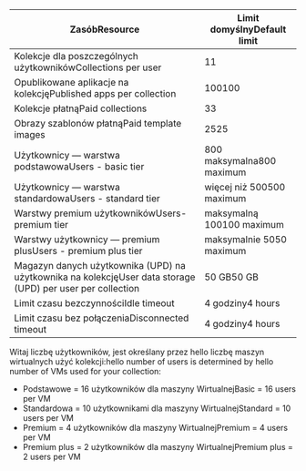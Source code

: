 
| <span data-ttu-id="659a3-101">Zasób</span><span class="sxs-lookup"><span data-stu-id="659a3-101">Resource</span></span> | <span data-ttu-id="659a3-102">Limit domyślny</span><span class="sxs-lookup"><span data-stu-id="659a3-102">Default limit</span></span> |
| --- | --- |
| <span data-ttu-id="659a3-103">Kolekcje dla poszczególnych użytkowników</span><span class="sxs-lookup"><span data-stu-id="659a3-103">Collections per user</span></span> |<span data-ttu-id="659a3-104">1</span><span class="sxs-lookup"><span data-stu-id="659a3-104">1</span></span> |
| <span data-ttu-id="659a3-105">Opublikowane aplikacje na kolekcję</span><span class="sxs-lookup"><span data-stu-id="659a3-105">Published apps per collection</span></span> |<span data-ttu-id="659a3-106">100</span><span class="sxs-lookup"><span data-stu-id="659a3-106">100</span></span> |
| <span data-ttu-id="659a3-107">Kolekcje płatną</span><span class="sxs-lookup"><span data-stu-id="659a3-107">Paid collections</span></span> |<span data-ttu-id="659a3-108">3</span><span class="sxs-lookup"><span data-stu-id="659a3-108">3</span></span> |
| <span data-ttu-id="659a3-109">Obrazy szablonów płatną</span><span class="sxs-lookup"><span data-stu-id="659a3-109">Paid template images</span></span> |<span data-ttu-id="659a3-110">25</span><span class="sxs-lookup"><span data-stu-id="659a3-110">25</span></span> |
| <span data-ttu-id="659a3-111">Użytkownicy — warstwa podstawowa</span><span class="sxs-lookup"><span data-stu-id="659a3-111">Users - basic tier</span></span> |<span data-ttu-id="659a3-112">800 maksymalna</span><span class="sxs-lookup"><span data-stu-id="659a3-112">800 maximum</span></span> |
| <span data-ttu-id="659a3-113">Użytkownicy — warstwa standardowa</span><span class="sxs-lookup"><span data-stu-id="659a3-113">Users - standard tier</span></span> |<span data-ttu-id="659a3-114">więcej niż 500</span><span class="sxs-lookup"><span data-stu-id="659a3-114">500 maximum</span></span> |
| <span data-ttu-id="659a3-115">Warstwy premium użytkowników</span><span class="sxs-lookup"><span data-stu-id="659a3-115">Users- premium tier</span></span> |<span data-ttu-id="659a3-116">maksymalną 100</span><span class="sxs-lookup"><span data-stu-id="659a3-116">100 maximum</span></span> |
| <span data-ttu-id="659a3-117">Warstwy użytkownicy — premium plus</span><span class="sxs-lookup"><span data-stu-id="659a3-117">Users - premium plus tier</span></span> |<span data-ttu-id="659a3-118">maksymalnie 50</span><span class="sxs-lookup"><span data-stu-id="659a3-118">50 maximum</span></span> |
| <span data-ttu-id="659a3-119">Magazyn danych użytkownika (UPD) na użytkownika na kolekcję</span><span class="sxs-lookup"><span data-stu-id="659a3-119">User data storage (UPD) per user per collection</span></span> |<span data-ttu-id="659a3-120">50 GB</span><span class="sxs-lookup"><span data-stu-id="659a3-120">50 GB</span></span> |
| <span data-ttu-id="659a3-121">Limit czasu bezczynności</span><span class="sxs-lookup"><span data-stu-id="659a3-121">Idle timeout</span></span> |<span data-ttu-id="659a3-122">4 godziny</span><span class="sxs-lookup"><span data-stu-id="659a3-122">4 hours</span></span> |
| <span data-ttu-id="659a3-123">Limit czasu bez połączenia</span><span class="sxs-lookup"><span data-stu-id="659a3-123">Disconnected timeout</span></span> |<span data-ttu-id="659a3-124">4 godziny</span><span class="sxs-lookup"><span data-stu-id="659a3-124">4 hours</span></span> |

<span data-ttu-id="659a3-125">Witaj liczbę użytkowników, jest określany przez hello liczbę maszyn wirtualnych użyć kolekcji:</span><span class="sxs-lookup"><span data-stu-id="659a3-125">hello number of users is determined by hello number of VMs used for your collection:</span></span>

* <span data-ttu-id="659a3-126">Podstawowe = 16 użytkowników dla maszyny Wirtualnej</span><span class="sxs-lookup"><span data-stu-id="659a3-126">Basic = 16 users per VM</span></span>
* <span data-ttu-id="659a3-127">Standardowa = 10 użytkownikami dla maszyny Wirtualnej</span><span class="sxs-lookup"><span data-stu-id="659a3-127">Standard = 10 users per VM</span></span>
* <span data-ttu-id="659a3-128">Premium = 4 użytkowników dla maszyny Wirtualnej</span><span class="sxs-lookup"><span data-stu-id="659a3-128">Premium = 4 users per VM</span></span>
* <span data-ttu-id="659a3-129">Premium plus = 2 użytkowników dla maszyny Wirtualnej</span><span class="sxs-lookup"><span data-stu-id="659a3-129">Premium plus = 2 users per VM</span></span>

